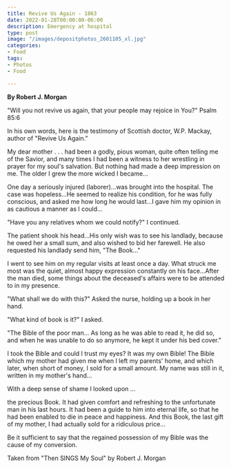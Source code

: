 ```yaml
---
title: Revive Us Again - 1863
date: 2022-01-28T00:00:00-06:00
description: Emergency at hospital
type: post
image: "/images/depositphotos_2601105_xl.jpg"
categories:
- Food
tags:
- Photos
- Food

---
```

**By Robert J. Morgan**

"Will you not revive us again, that your people may rejoice in You?" Psalm 85:6

In his own words, here is the testimony of Scottish doctor, W.P. Mackay, author of "Revive Us Again."

My dear mother . . . had been a godly, pious woman, quite often telling me of the Savior, and many times I had been a witness to her wrestling in prayer for my soul's salvation. But nothing had made a deep impression on me. The older I grew the more wicked I became...

One day a seriously injured (laborer)...was brought into the hospital. The case was hopeless...He seemed to realize his condition, for he was fully conscious, and asked me how long he would last...I gave him my opinion in as cautious a manner as I could...

"Have you any relatives whom we could notify?" I continued.

The patient shook his head...His only wish was to see his landlady, because he owed her a small sum, and also wished to bid her farewell. He also requested his landlady send him, "The Book..."

I went to see him on my regular visits at least once a day. What struck me most was the quiet, almost happy expression constantly on his face...After the man died, some things about the deceased's affairs were to be attended to in my presence.

"What shall we do with this?" Asked the nurse, holding up a book in her hand.

"What kind of book is it?" I asked.

"The Bible of the poor man… As long as he was able to read it, he did so, and when he was unable to do so anymore, he kept it under his bed cover."

I took the Bible and could I trust my eyes? It was my own Bible! The Bible which my mother had given me when I left my parents' home, and which later, when short of money, I sold for a small amount. My name was still in it, written in my mother's hand…

With a deep sense of shame I looked upon …

the precious Book. It had given comfort and refreshing to the unfortunate man in his last hours. It had been a guide to him into eternal life, so that he had been enabled to die in peace and happiness. And this Book, the last gift of my mother, I had actually sold for a ridiculous price...

Be it sufficient to say that the regained possession of my Bible was the cause of my conversion.

Taken from "Then SINGS My Soul" by Robert J. Morgan